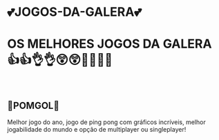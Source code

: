 # 💕JOGOS-DA-GALERA💕

<h1>OS MELHORES JOGOS DA GALERA<br>
👍👍👌👌😲😲💯💯🥶🥶</h1>
<br>
<h2>🏓POMGOL🏓</h2>
Melhor jogo do ano, jogo de ping pong com gráficos incríveis, melhor jogabilidade do mundo e opção de multiplayer ou singleplayer!
